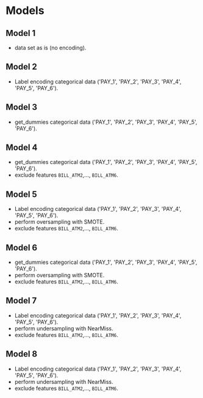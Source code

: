 # Models

## Model 1 

- data set as is (no encoding).

## Model 2

- Label encoding categorical data ('PAY_1', 'PAY_2', 'PAY_3', 'PAY_4', 'PAY_5', 'PAY_6').

## Model 3

- get_dummies categorical data ('PAY_1', 'PAY_2', 'PAY_3', 'PAY_4', 'PAY_5', 'PAY_6').

## Model 4

- get_dummies categorical data ('PAY_1', 'PAY_2', 'PAY_3', 'PAY_4', 'PAY_5', 'PAY_6').
- exclude features `BILL_ATM2`,..., `BILL_ATM6`.

## Model 5

- Label encoding categorical data ('PAY_1', 'PAY_2', 'PAY_3', 'PAY_4', 'PAY_5', 'PAY_6').
- perform oversampling with SMOTE.
- exclude features `BILL_ATM2`,..., `BILL_ATM6`.

## Model 6

- get_dummies categorical data ('PAY_1', 'PAY_2', 'PAY_3', 'PAY_4', 'PAY_5', 'PAY_6').
- perform oversampling with SMOTE.
- exclude features `BILL_ATM2`,..., `BILL_ATM6`.

## Model 7

- Label encoding categorical data ('PAY_1', 'PAY_2', 'PAY_3', 'PAY_4', 'PAY_5', 'PAY_6').
- perform undersampling with NearMiss.
- exclude features `BILL_ATM2`,..., `BILL_ATM6`.

## Model 8

- Label encoding categorical data ('PAY_1', 'PAY_2', 'PAY_3', 'PAY_4', 'PAY_5', 'PAY_6').
- perform undersampling with NearMiss.
- exclude features `BILL_ATM2`,..., `BILL_ATM6`.